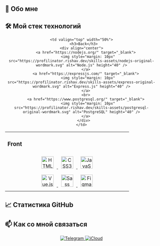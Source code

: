 ## 🚀 Обо мне


## 🛠️ Мой стек технологий
<div align="center">
<table>
  <tr>
    <td valign="top" width="50%">
      <h3>Front</h3>
      <div align="center">  
        <a href="https://ru.wikipedia.org/wiki/HTML5" target="_blank">
          <img style="margin: 10px" src="https://profilinator.rishav.dev/skills-assets/html5-original-wordmark.svg" alt="HTML5" height="40" />
        </a>  
        <a href="https://www.w3schools.com/css/" target="_blank">
          <img style="margin: 10px" src="https://profilinator.rishav.dev/skills-assets/css3-original-wordmark.svg" alt="CSS3" height="40" />
        </a>  
        <a href="https://www.javascript.com/" target="_blank">
          <img style="margin: 10px" src="https://profilinator.rishav.dev/skills-assets/javascript-original.svg" alt="JavaScript" height="40" />
        </a>
        <br>
        <a href="https://vuejs.org/" target="_blank">
          <img style="margin: 10px" src="https://profilinator.rishav.dev/skills-assets/vuejs-original-wordmark.svg" alt="Vue.js" height="40" />
        </a>
        <a href="https://sass-lang.com/" target="_blank">
          <img style="margin: 10px" src="https://profilinator.rishav.dev/skills-assets/sass-original.svg" alt="Sass" height="40" />
        </a>
        <a href="https://www.figma.com/" target="_blank">
          <img style="margin: 10px" src="https://profilinator.rishav.dev/skills-assets/figma-icon.svg" alt="Figma" height="40" />
        </a>
      </div>
    </td>
    
    <td valign="top" width="50%">
      <h3>Back</h3>
      <div align="center">  
        <a href="https://nodejs.org/" target="_blank">
          <img style="margin: 10px" src="https://profilinator.rishav.dev/skills-assets/nodejs-original-wordmark.svg" alt="Node.js" height="40" />
        </a>
        <a href="https://expressjs.com/" target="_blank">
          <img style="margin: 10px" src="https://profilinator.rishav.dev/skills-assets/express-original-wordmark.svg" alt="Express.js" height="40" />
        </a>
        <br>
        <a href="https://www.postgresql.org/" target="_blank">
          <img style="margin: 10px" src="https://profilinator.rishav.dev/skills-assets/postgresql-original-wordmark.svg" alt="PostgreSQL" height="40" />
        </a>
      </div>
    </td>
  </tr>
</table>
</div>

## 📈 Статистика GitHub

## 📫 Как со мной связаться

<div align="center">
  <a href="https://t.me/qiuscou" target="_blank">
    <img src="https://img.shields.io/badge/Telegram-2CA5E0?style=for-the-badge&logo=telegram&logoColor=white" alt="Telegram"/>
  </a>
<a href="mailto:qiuscou@icloud.com">
    <img src="https://img.shields.io/badge/iCloud-3693F3?style=for-the-badge&logo=icloud&logoColor=white" alt="iCloud"/>
</a>
</div>
